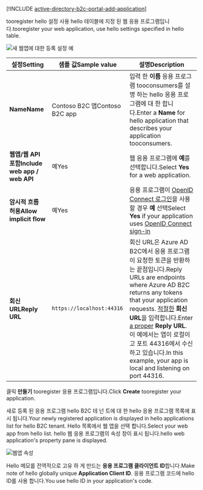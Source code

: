 [!INCLUDE [active-directory-b2c-portal-add-application](active-directory-b2c-portal-add-application.md)]

<span data-ttu-id="02c5b-101">tooregister hello 설정 사용 hello 테이블에 지정 된 웹 응용 프로그램입니다.</span><span class="sxs-lookup"><span data-stu-id="02c5b-101">tooregister your web application, use hello settings specified in hello table.</span></span>

![새 웹앱에 대한 등록 설정 예](./media/active-directory-b2c-register-web-app/b2c-new-app-settings.png)

| <span data-ttu-id="02c5b-103">설정</span><span class="sxs-lookup"><span data-stu-id="02c5b-103">Setting</span></span>      | <span data-ttu-id="02c5b-104">샘플 값</span><span class="sxs-lookup"><span data-stu-id="02c5b-104">Sample value</span></span>  | <span data-ttu-id="02c5b-105">설명</span><span class="sxs-lookup"><span data-stu-id="02c5b-105">Description</span></span>                                        |
| ------------ | ------- | -------------------------------------------------- |
| <span data-ttu-id="02c5b-106">**Name**</span><span class="sxs-lookup"><span data-stu-id="02c5b-106">**Name**</span></span> | <span data-ttu-id="02c5b-107">Contoso B2C 앱</span><span class="sxs-lookup"><span data-stu-id="02c5b-107">Contoso B2C app</span></span> | <span data-ttu-id="02c5b-108">입력 한 **이름** 응용 프로그램 tooconsumers를 설명 하는 hello 응용 프로그램에 대 한 합니다.</span><span class="sxs-lookup"><span data-stu-id="02c5b-108">Enter a **Name** for hello application that describes your application tooconsumers.</span></span> | 
| <span data-ttu-id="02c5b-109">**웹앱/웹 API 포함**</span><span class="sxs-lookup"><span data-stu-id="02c5b-109">**Include web app / web API**</span></span> | <span data-ttu-id="02c5b-110">예</span><span class="sxs-lookup"><span data-stu-id="02c5b-110">Yes</span></span> | <span data-ttu-id="02c5b-111">웹 응용 프로그램에 **예**를 선택합니다.</span><span class="sxs-lookup"><span data-stu-id="02c5b-111">Select **Yes** for a web application.</span></span> |
| <span data-ttu-id="02c5b-112">**암시적 흐름 허용**</span><span class="sxs-lookup"><span data-stu-id="02c5b-112">**Allow implicit flow**</span></span> | <span data-ttu-id="02c5b-113">예</span><span class="sxs-lookup"><span data-stu-id="02c5b-113">Yes</span></span> | <span data-ttu-id="02c5b-114">응용 프로그램이 [OpenID Connect 로그인](../articles/active-directory-b2c/active-directory-b2c-reference-oidc.md)을 사용할 경우 **예** 선택</span><span class="sxs-lookup"><span data-stu-id="02c5b-114">Select **Yes** if your application uses [OpenID Connect sign-in](../articles/active-directory-b2c/active-directory-b2c-reference-oidc.md)</span></span> |
| <span data-ttu-id="02c5b-115">**회신 URL**</span><span class="sxs-lookup"><span data-stu-id="02c5b-115">**Reply URL**</span></span> | `https://localhost:44316` | <span data-ttu-id="02c5b-116">회신 URL은 Azure AD B2C에서 응용 프로그램이 요청한 토큰을 반환하는 끝점입니다.</span><span class="sxs-lookup"><span data-stu-id="02c5b-116">Reply URLs are endpoints where Azure AD B2C returns any tokens that your application requests.</span></span> <span data-ttu-id="02c5b-117">[적절한](../articles/active-directory-b2c/active-directory-b2c-app-registration.md#choosing-a-web-app-or-api-reply-url) **회신 URL**을 입력합니다.</span><span class="sxs-lookup"><span data-stu-id="02c5b-117">Enter [a proper](../articles/active-directory-b2c/active-directory-b2c-app-registration.md#choosing-a-web-app-or-api-reply-url) **Reply URL**.</span></span> <span data-ttu-id="02c5b-118">이 예에서는 앱이 로컬이고 포트 44316에서 수신하고 있습니다.</span><span class="sxs-lookup"><span data-stu-id="02c5b-118">In this example, your app is local and listening on port 44316.</span></span> |

<span data-ttu-id="02c5b-119">클릭 **만들기** tooregister 응용 프로그램입니다.</span><span class="sxs-lookup"><span data-stu-id="02c5b-119">Click **Create** tooregister your application.</span></span>

<span data-ttu-id="02c5b-120">새로 등록 된 응용 프로그램 hello B2C 테 넌 트에 대 한 hello 응용 프로그램 목록에 표시 됩니다.</span><span class="sxs-lookup"><span data-stu-id="02c5b-120">Your newly registered application is displayed in hello applications list for hello B2C tenant.</span></span> <span data-ttu-id="02c5b-121">Hello 목록에서 웹 앱을 선택 합니다.</span><span class="sxs-lookup"><span data-stu-id="02c5b-121">Select your web app from hello list.</span></span> <span data-ttu-id="02c5b-122">hello 웹 응용 프로그램의 속성 창이 표시 됩니다.</span><span class="sxs-lookup"><span data-stu-id="02c5b-122">hello web application's property pane is displayed.</span></span>

![웹앱 속성](./media/active-directory-b2c-register-web-app/b2c-web-app-properties.png)

<span data-ttu-id="02c5b-124">Hello 메모를 전역적으로 고유 하 게 만드는 **응용 프로그램 클라이언트 ID**합니다.</span><span class="sxs-lookup"><span data-stu-id="02c5b-124">Make note of hello globally unique **Application Client ID**.</span></span> <span data-ttu-id="02c5b-125">응용 프로그램 코드에 hello ID를 사용 합니다.</span><span class="sxs-lookup"><span data-stu-id="02c5b-125">You use hello ID in your application's code.</span></span>
